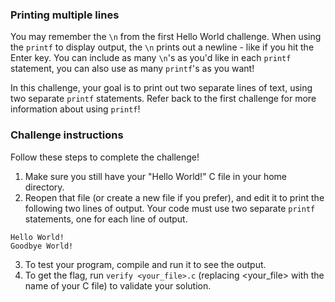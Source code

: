 ### Printing multiple lines

You may remember the `\n` from the first Hello World challenge. When using the `printf` to display output, the `\n` prints out a newline - like if you hit the Enter key. You can include as many `\n`'s as you'd like in each `printf` statement, you can also use as many `printf`'s as you want!

In this challenge, your goal is to print out two separate lines of text, using two separate `printf` statements. Refer back to the first challenge for more information about using `printf`!

### Challenge instructions
Follow these steps to complete the challenge!
 
1. Make sure you still have your "Hello World!" C file in your home directory.
2. Reopen that file (or create a new file if you prefer), and edit it to print the following two lines of output. Your code must use two separate `printf` statements, one for each line of output. 
```
Hello World!
Goodbye World!
```
3. To test your program, compile and run it to see the output.
4. To get the flag, run `verify <your_file>.c` (replacing <your_file> with the name of your C file) to validate your solution. 
